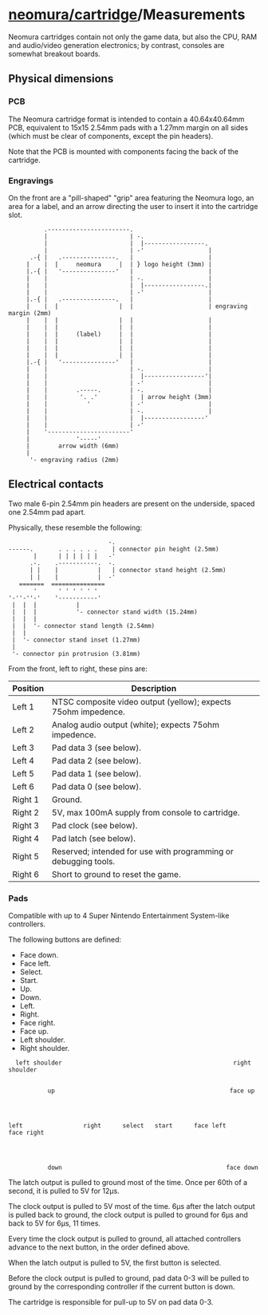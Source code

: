 # [neomura/cartridge](./readme.md)/Measurements

Neomura cartridges contain not only the game data, but also the CPU, RAM and audio/video generation electronics; by contrast, consoles are somewhat breakout boards.

## Physical dimensions

### PCB

The Neomura cartridge format is intended to contain a 40.64x40.64mm PCB, equivalent to 15x15 2.54mm pads with a 1.27mm margin on all sides (which must be clear of components, except the pin headers).

Note that the PCB is mounted with components facing the back of the cartridge.

### Engravings

On the front are a "pill-shaped" "grip" area featuring the Neomura logo, an area for a label, and an arrow directing the user to insert it into the cartridge slot.

```
          .-----------------------.
          |                       | -.
          |                       |  |-----------------.
          |                       | -'                  |
      .-{ |   .---------------.   |                     |
     |    |  |     neomura     |  | } logo height (3mm) |
     |.-{ |   '---------------'   |                     |
     |    |                       | -.                  |
     |    |                       |  |-----------------.|
     |    |                       | -'                  |
     |.-{ |   .---------------.   |                     |
     |    |  |                 |  |                     | engraving margin (2mm)
     |    |  |                 |  |                     |
     |    |  |                 |  |                     |
     |    |  |     (label)     |  |                     |
     |    |  |                 |  |                     |
     |    |  |                 |  |                     |
     |    |  |                 |  |                     |
     |.-{ |   '---------------'   |                     |
     |    |                       | -.                  |
     |    |                       |  |-----------------'|
     |    |                       | -'                  |
     |    |        .-----.        | -.                  |
     |    |         '. .'         |  | arrow height (3mm)
     |    |           '           | -'                  |
     |    |                       | -.                  |
     |    |                       |  |-----------------'
     |    |                       | -'
     |    '-----------------------'
     |             '-----'
     |        arrow width (6mm)
     |
      '- engraving radius (2mm)
```

## Electrical contacts

Two male 6-pin 2.54mm pin headers are present on the underside, spaced one 2.54mm pad apart.

Physically, these resemble the following:

```
                            -.
------.       . . . . . .    | connector pin height (2.5mm)
       |      | | | | | |   -'
      .-.    .-----------.  -.
      | |    |           |   | connector stand height (2.5mm)
      | |    |           |  -'
   =======  ===============
       '      ' ' ' ' ' '
'-''-''-'    '-----------'
 |  |  |           |
 |  |  |           '- connector stand width (15.24mm)
 |  |  |
 |  |  '- connector stand length (2.54mm)
 |  |
 |  '- connector stand inset (1.27mm)
 |
 '- connector pin protrusion (3.81mm)
```

From the front, left to right, these pins are:

| Position | Description                                                     |
| -------- | --------------------------------------------------------------- |
| Left 1   | NTSC composite video output (yellow); expects 75ohm impedence.  |
| Left 2   | Analog audio output (white); expects 75ohm impedence.           |
| Left 3   | Pad data 3 (see below).                                         |
| Left 4   | Pad data 2 (see below).                                         |
| Left 5   | Pad data 1 (see below).                                         |
| Left 6   | Pad data 0 (see below).                                         |
| Right 1  | Ground.                                                         |
| Right 2  | 5V, max 100mA supply from console to cartridge.                 |
| Right 3  | Pad clock (see below).                                          |
| Right 4  | Pad latch (see below).                                          |
| Right 5  | Reserved; intended for use with programming or debugging tools. |
| Right 6  | Short to ground to reset the game.                              |

### Pads

Compatible with up to 4 Super Nintendo Entertainment System-like controllers.

The following buttons are defined:

- Face down.
- Face left.
- Select.
- Start.
- Up.
- Down.
- Left.
- Right.
- Face right.
- Face up.
- Left shoulder.
- Right shoulder.

```
  left shoulder                                                right shoulder


           up                                                 face up




left                 right      select   start      face left         face right




           down                                              face down

```

The latch output is pulled to ground most of the time.  Once per 60th of a second, it is pulled to 5V for 12μs.

The clock output is pulled to 5V most of the time.  6μs after the latch output is pulled back to ground, the clock output is pulled to ground for 6μs and back to 5V for 6μs, 11 times.

Every time the clock output is pulled to ground, all attached controllers advance to the next button, in the order defined above.

When the latch output is pulled to 5V, the first button is selected.

Before the clock output is pulled to ground, pad data 0-3 will be pulled to ground by the corresponding controller if the current button is down.

The cartridge is responsible for pull-up to 5V on pad data 0-3.
